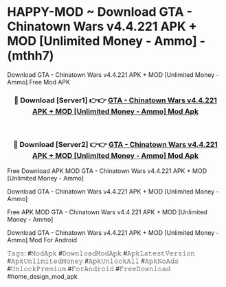 # HAPPY-MOD ~ Download GTA - Chinatown Wars v4.4.221 APK + MOD [Unlimited Money - Ammo] - (mthh7)
Download GTA - Chinatown Wars v4.4.221 APK + MOD [Unlimited Money - Ammo] Free Mod APK

<div align="center">
<h3>🔴 Download [Server1] 👉👉 <a href="https://apk-comot.site?title=GTA_-_Chinatown_Wars_v4.4.221_APK_+_MOD_[Unlimited_Money_-_Ammo]">GTA - Chinatown Wars v4.4.221 APK + MOD [Unlimited Money - Ammo] Mod Apk</a></h3><br>

<h3>🔴 Download [Server2] 👉👉 <a href="https://apk-comot.site?title=GTA_-_Chinatown_Wars_v4.4.221_APK_+_MOD_[Unlimited_Money_-_Ammo]">GTA - Chinatown Wars v4.4.221 APK + MOD [Unlimited Money - Ammo] Mod Apk</a></h3>
</div>


Free Download APK MOD GTA - Chinatown Wars v4.4.221 APK + MOD [Unlimited Money - Ammo]

Download GTA - Chinatown Wars v4.4.221 APK + MOD [Unlimited Money - Ammo] 

Free APK MOD GTA - Chinatown Wars v4.4.221 APK + MOD [Unlimited Money - Ammo] 

Download GTA - Chinatown Wars v4.4.221 APK + MOD [Unlimited Money - Ammo] Mod For Android

𝚃𝚊𝚐𝚜: #𝙼𝚘𝚍𝙰𝚙𝚔 #𝙳𝚘𝚠𝚗𝚕𝚘𝚊𝚍𝙼𝚘𝚍𝙰𝚙𝚔 #𝙰𝚙𝚔𝙻𝚊𝚝𝚎𝚜𝚝𝚅𝚎𝚛𝚜𝚒𝚘𝚗 #𝙰𝚙𝚔𝚄𝚗𝚕𝚒𝚖𝚒𝚝𝚎𝚍𝙼𝚘𝚗𝚎𝚢 #𝙰𝚙𝚔𝚄𝚗𝚕𝚘𝚌𝚔𝙰𝚕𝚕 #𝙰𝚙𝚔𝙽𝚘𝙰𝚍𝚜 #𝚄𝚗𝚕𝚘𝚌𝚔𝙿𝚛𝚎𝚖𝚒𝚞𝚖 #𝙵𝚘𝚛𝙰𝚗𝚍𝚛𝚘𝚒𝚍 #𝙵𝚛𝚎𝚎𝙳𝚘𝚠𝚗𝚕𝚘𝚊𝚍 #home_design_mod_apk